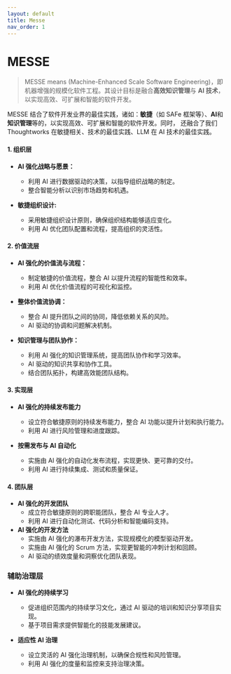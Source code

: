 ```yaml
---
layout: default
title: Messe
nav_order: 1
---
```


# MESSE

> MESSE means (Machine-Enhanced Scale Software Engineering)，即机器增强的规模化软件工程。其设计目标是融合**高效知识管理**与
**AI 技术**，以实现高效、可扩展和智能的软件开发。

MESSE 结合了软件开发业界的最佳实践，诸如：**敏捷**（如 SAFe 框架等）、**AI**和**知识管理**等的，以实现高效、可扩展和智能的软件开发。同时，
还融合了我们 Thoughtworks 在敏捷相关、技术的最佳实践、LLM 在 AI 技术的最佳实践。

#### 1. **组织层**

- **AI 强化战略与愿景：**
    - 利用 AI 进行数据驱动的决策，以指导组织战略的制定。
    - 整合智能分析以识别市场趋势和机遇。

- **敏捷组织设计:**
    - 采用敏捷组织设计原则，确保组织结构能够适应变化。
    - 利用 AI 优化团队配置和流程，提高组织的灵活性。

#### 2. **价值流层**

- **AI 强化的价值流与流程：**
    - 制定敏捷的价值流程，整合 AI 以提升流程的智能性和效率。
    - 利用 AI 优化价值流程的可视化和监控。

- **整体价值流协调：**
    - 整合 AI 提升团队之间的协同，降低依赖关系的风险。
    - AI 驱动的协调和问题解决机制。
- **知识管理与团队协作：**
    - 利用 AI 强化的知识管理系统，提高团队协作和学习效率。
    - AI 驱动的知识共享和协作工具。
    - 结合团队拓扑，构建高效能团队结构。

#### 3. **实现层**

- **AI 强化的持续发布能力**
    - 设立符合敏捷原则的持续发布能力，整合 AI 功能以提升计划和执行能力。
    - 利用 AI 进行风险管理和进度跟踪。

- **按需发布与 AI 自动化**
    - 实施由 AI 强化的自动化发布流程，实现更快、更可靠的交付。
    - 利用 AI 进行持续集成、测试和质量保证。

#### 4. **团队层**

- **AI 强化的开发团队**
    - 成立符合敏捷原则的跨职能团队，整合 AI 专业人才。
    - 利用 AI 进行自动化测试、代码分析和智能编码支持。
- **AI 强化的开发方法**
    - 实施由 AI 强化的瀑布开发方法，实现规模化的模型驱动开发。
    - 实施由 AI 强化的 Scrum 方法，实现更智能的冲刺计划和回顾。
    - AI 驱动的绩效度量和洞察优化团队表现。

### 辅助治理层

- **AI 强化的持续学习**
    - 促进组织范围内的持续学习文化，通过 AI 驱动的培训和知识分享项目实现。
    - 基于项目需求提供智能化的技能发展建议。

- **适应性 AI 治理**
    - 设立灵活的 AI 强化治理机制，以确保合规性和风险管理。
    - 利用 AI 强化的度量和监控来支持治理决策。

